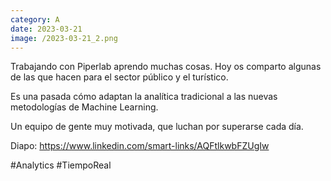 ```yaml
--- 
category: A 
date: 2023-03-21 
image: /2023-03-21_2.png 
--- 
```


Trabajando con Piperlab aprendo muchas cosas. Hoy os comparto algunas de las que hacen para el sector público y el turístico. 

Es una pasada cómo adaptan la analítica tradicional a las nuevas metodologías de Machine Learning. 

Un equipo de gente muy motivada, que luchan por superarse cada día. 

Diapo: https://www.linkedin.com/smart-links/AQFtlkwbFZUgIw

#Analytics #TiempoReal